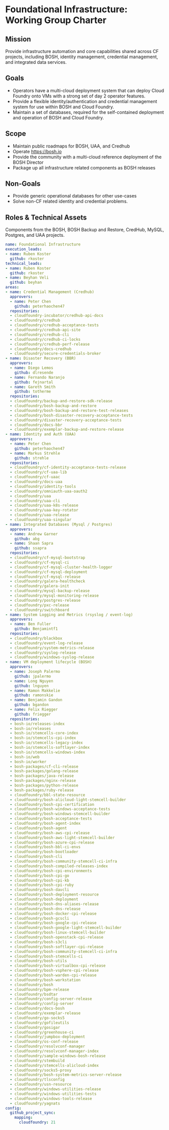 # Foundational Infrastructure: Working Group Charter

## Mission

Provide infrastructure automation and core capabilities shared across CF projects, including BOSH, identity management, credential management, and integrated data services.


## Goals

* Operators have a multi-cloud deployment system that can deploy Cloud Foundry onto VMs with a strong 
  set of day 2 operator features.
* Provide a flexible identity/authentication and credential management system for use within BOSH and Cloud Foundry.
* Maintain a set of databases, required for the self-contained deployment and operation of BOSH and Cloud Foundry. 

## Scope

* Maintain public roadmaps for BOSH, UAA, and Credhub
* Operate https://bosh.io
* Provide the community with a multi-cloud reference deployment of the BOSH Director
* Package up all infrastructure related components as BOSH releases 

## Non-Goals

* Provide generic operational databases for other use-cases
* Solve non-CF related identity and credential problems.

## Roles & Technical Assets

Components from the BOSH, BOSH Backup and Restore, CredHub, MySQL, Postgres, and UAA projects.

```yaml
name: Foundational Infrastructure
execution_leads:
- name: Ruben Koster
  github: rkoster
technical_leads:
- name: Ruben Koster
  github: rkoster
- name: Beyhan Veli
  github: beyhan
areas:
- name: Credential Management (Credhub)
  approvers:
  - name: Peter Chen
    github: peterhaochen47
  repositories:
  - cloudfoundry-incubator/credhub-api-docs
  - cloudfoundry/credhub
  - cloudfoundry/credhub-acceptance-tests
  - cloudfoundry/credhub-api-site
  - cloudfoundry/credhub-cli
  - cloudfoundry/credhub-ci-locks
  - cloudfoundry/credhub-perf-release
  - cloudfoundry/docs-credhub
  - cloudfoundry/secure-credentials-broker
- name: Disaster Recovery (BBR)
  approvers:
  - name: Diego Lemos
    github: dlresende
  - name: Fernando Naranjo
    github: fejnartal
  - name: Gareth Smith 
    github: totherme
  repositories:
  - cloudfoundry/backup-and-restore-sdk-release
  - cloudfoundry/bosh-backup-and-restore
  - cloudfoundry/bosh-backup-and-restore-test-releases
  - cloudfoundry/bosh-disaster-recovery-acceptance-tests
  - cloudfoundry/disaster-recovery-acceptance-tests
  - cloudfoundry/docs-bbr
  - cloudfoundry/exemplar-backup-and-restore-release
- name: Identity and Auth (UAA)
  approvers:
  - name: Peter Chen 
    github: peterhaochen47
  - name: Markus Strehle
    github: strehle
  repositories:
  - cloudfoundry/cf-identity-acceptance-tests-release
  - cloudfoundry/cf-uaa-lib
  - cloudfoundry/cf-uaac
  - cloudfoundry/docs-uaa
  - cloudfoundry/identity-tools
  - cloudfoundry/omniauth-uaa-oauth2
  - cloudfoundry/uaa
  - cloudfoundry/uaa-cli
  - cloudfoundry/uaa-k8s-release
  - cloudfoundry/uaa-key-rotator
  - cloudfoundry/uaa-release
  - cloudfoundry/uaa-singular
- name: Integrated Databases (Mysql / Postgres)
  approvers:
  - name: Andrew Garner 
    github: abg
  - name: Shaan Sapra
    github: ssapra
  repositories:
  - cloudfoundry/cf-mysql-bootstrap
  - cloudfoundry/cf-mysql-ci
  - cloudfoundry/cf-mysql-cluster-health-logger
  - cloudfoundry/cf-mysql-deployment
  - cloudfoundry/cf-mysql-release
  - cloudfoundry/galera-healthcheck
  - cloudfoundry/galera-init
  - cloudfoundry/mysql-backup-release
  - cloudfoundry/mysql-monitoring-release
  - cloudfoundry/postgres-release
  - cloudfoundry/pxc-release
  - cloudfoundry/switchboard
- name: System Logging and Metrics (rsyslog / event-log)
  approvers:
  - name: Ben Fuller
    github: Benjamintf1
  repositories:
  - cloudfoundry/blackbox
  - cloudfoundry/event-log-release
  - cloudfoundry/system-metrics-release
  - cloudfoundry/syslog-release
  - cloudfoundry/windows-syslog-release
- name: VM deployment lifecycle (BOSH)
  approvers:
  - name: Joseph Palermo
    github: jpalermo
  - name: Long Nguyen
    github: lnguyen
  - name: Ramon Makkelie
    github: ramonskie
  - name: Benjamin Gandon 
    github: bgandon
  - name: Felix Riegger
    github: friegger
  repositories:
  - bosh-io/releases-index
  - bosh-io/releases
  - bosh-io/stemcells-core-index
  - bosh-io/stemcells-cpi-index
  - bosh-io/stemcells-legacy-index
  - bosh-io/stemcells-softlayer-index
  - bosh-io/stemcells-windows-index
  - bosh-io/web
  - bosh-io/worker
  - bosh-packages/cf-cli-release
  - bosh-packages/golang-release
  - bosh-packages/java-release
  - bosh-packages/nginx-release
  - bosh-packages/python-release
  - bosh-packages/ruby-release
  - cloudfoundry/bbl-state-resource
  - cloudfoundry/bosh-alicloud-light-stemcell-builder
  - cloudfoundry/bosh-cpi-certification
  - cloudfoundry/bosh-windows-acceptance-tests
  - cloudfoundry/bosh-windows-stemcell-builder
  - cloudfoundry/bosh-acceptance-tests
  - cloudfoundry/bosh-agent-index
  - cloudfoundry/bosh-agent
  - cloudfoundry/bosh-aws-cpi-release
  - cloudfoundry/bosh-aws-light-stemcell-builder
  - cloudfoundry/bosh-azure-cpi-release
  - cloudfoundry/bosh-bbl-ci-envs
  - cloudfoundry/bosh-bootloader
  - cloudfoundry/bosh-cli
  - cloudfoundry/bosh-community-stemcell-ci-infra
  - cloudfoundry/bosh-compiled-releases-index
  - cloudfoundry/bosh-cpi-environments
  - cloudfoundry/bosh-cpi-go
  - cloudfoundry/bosh-cpi-kb
  - cloudfoundry/bosh-cpi-ruby
  - cloudfoundry/bosh-davcli
  - cloudfoundry/bosh-deployment-resource
  - cloudfoundry/bosh-deployment
  - cloudfoundry/bosh-dns-aliases-release
  - cloudfoundry/bosh-dns-release
  - cloudfoundry/bosh-docker-cpi-release
  - cloudfoundry/bosh-gcscli
  - cloudfoundry/bosh-google-cpi-release
  - cloudfoundry/bosh-google-light-stemcell-builder
  - cloudfoundry/bosh-linux-stemcell-builder
  - cloudfoundry/bosh-openstack-cpi-release
  - cloudfoundry/bosh-s3cli
  - cloudfoundry/bosh-softlayer-cpi-release
  - cloudfoundry/bosh-community-stemcell-ci-infra
  - cloudfoundry/bosh-stemcells-ci
  - cloudfoundry/bosh-utils
  - cloudfoundry/bosh-virtualbox-cpi-release
  - cloudfoundry/bosh-vsphere-cpi-release
  - cloudfoundry/bosh-warden-cpi-release
  - cloudfoundry/bosh-workstation
  - cloudfoundry/bosh
  - cloudfoundry/bpm-release
  - cloudfoundry/bsdtar
  - cloudfoundry/config-server-release
  - cloudfoundry/config-server
  - cloudfoundry/docs-bosh
  - cloudfoundry/exemplar-release
  - cloudfoundry/go-socks5
  - cloudfoundry/gofileutils
  - cloudfoundry/gosigar
  - cloudfoundry/greenhouse-ci
  - cloudfoundry/jumpbox-deployment
  - cloudfoundry/os-conf-release
  - cloudfoundry/resolvconf-manager
  - cloudfoundry/resolvconf-manager-index
  - cloudfoundry/sample-windows-bosh-release
  - cloudfoundry/stembuild
  - cloudfoundry/stemcells-alicloud-index
  - cloudfoundry/socks5-proxy
  - cloudfoundry/bosh-system-metrics-server-release
  - cloudfoundry/tlsconfig
  - cloudfoundry/usn-resource
  - cloudfoundry/windows-utilities-release
  - cloudfoundry/windows-utilities-tests
  - cloudfoundry/windows-tools-release
  - cloudfoundry/yagnats
config:
  github_project_sync:
    mapping:
      cloudfoundry: 21
```

